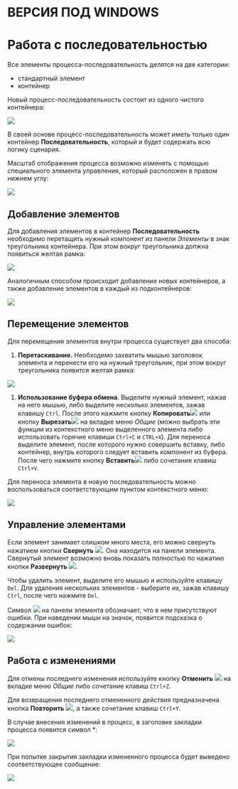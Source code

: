 # ВЕРСИЯ ПОД WINDOWS

# Работа с последовательностью

Все элементы процесса-последовательность делятся на две категории:

* стандартный элемент
* контейнер

Новый процесс-последовательность состоит из одного чистого контейнера:

![](<../../.gitbook/assets/0 (174).png>)

В своей основе процесс-последовательность может иметь только один контейнер **Последовательность**, который и будет содержать всю логику сценария.

Масштаб отображения процесса возможно изменять с помощью специального элемента управления, который расположен в правом нижнем углу:

![](../../.gitbook/assets/13.png)

## Добавление элементов

Для добавления элементов в контейнер **Последовательность** необходимо перетащить нужный компонент из панели _Элементы_ в знак треугольника контейнера. При этом вокруг треугольника должна появиться желтая рамка:

![](<../../.gitbook/assets/1 (132).png>)

Аналогичным способом происходит добавление новых контейнеров, а также добавление элементов в каждый из подконтейнеров:

![](<../../.gitbook/assets/2 (13).png>)

## Перемещение элементов

Для перемещения элементов внутри процесса существует два способа:

1. **Перетаскивание.** Необходимо захватить мышью заголовок элемента и перенести его на нужный треугольник, при этом вокруг треугольника появится желтая рамка:

![](<../../.gitbook/assets/3 (5).png>)

1. **Использование буфера обмена**. Выделите нужный элемент, нажав на него мышью, либо выделите несколько элементов, зажав клавишу `Ctrl`. После этого нажмите кнопку **Копировать**![](<../../.gitbook/assets/4 (6).png>) или кнопку **Вырезать**![](<../../.gitbook/assets/5 (2).png>) на вкладке меню _Общие_ (можно выбрать эти функции из контекстного меню выделенного элемента либо использовать горячие клавиши `Ctrl+C` и `CTRL+X`). Для переноса выделите элемент, после которого нужно совершить вставку, либо контейнер, внутрь которого следует вставить компонент из буфера. После чего нажмите кнопку **Вставить**![](<../../.gitbook/assets/6 (3).png>) либо сочетание клавиш `Ctrl+V`.

Для переноса элемента в новую последовательность можно воспользоваться соответствующим пунктом контекстного меню:

![](<../../.gitbook/assets/image (568).png>)

## Управление элементами

Если элемент занимает слишком много места, его можно свернуть нажатием кнопки **Свернуть** ![](<../../.gitbook/assets/11 (3).png>). Она находится на панели элемента. Свернутый элемент возможно вновь показать полностью по нажатию кнопки **Развернуть** ![](<../../.gitbook/assets/12 (2) (1).png>).

Чтобы удалить элемент, выделите его мышью и используйте клавишу `Del`. Для удаления нескольких элементов - выберите их, зажав клавишу `Ctrl`, после чего нажмите `Del`.

Символ ![](../../.gitbook/assets/error.png) на панели элемента обозначает, что в нем присутствуют ошибки. При наведении мыши на значок, появится подсказка о содержании ошибок:

![](<../../.gitbook/assets/001 (21).png>)

## Работа с изменениями

Для отмены последнего изменения используйте кнопку **Отменить** ![](<../../.gitbook/assets/7 (3).png>) на вкладке меню _Общие_ либо сочетание клавиш `Ctrl+Z`.

Для возвращения последнего отмененного действия предназначена кнопка **Повторить** ![](<../../.gitbook/assets/8 (1).png>), а также сочетание клавиш `Ctrl+Y`.

В случае внесения изменений в процесс, в заголовке закладки процесса появится символ \*:

![](<../../.gitbook/assets/9 (1).png>)

При попытке закрытия закладки измененного процесса будет выведено соответствующее сообщение:

![](<../../.gitbook/assets/10 (3).png>)
